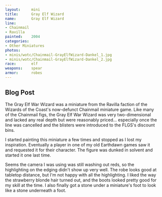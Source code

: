```yaml
---
layout:     mini
title:      Gray Elf Wizard
name:       Gray Elf Wizard
line:       
- Chainmail
- Ravilla
painted:    2004
categories:
- Other Miniatures
photos:
- minis/wotc/Chainmail-GrayElfWizard-Dankel_1.jpg
- minis/wotc/Chainmail-GrayElfWizard-Dankel_2.jpg
race:       elf
weapons:    spear
armor:      robes
---
```


## Blog Post

The Gray Elf War Wizard was a miniature from the Ravilla faction of the Wizards of the Coast's now-defunct Chainmail miniature game. Like many of the Chainmail figs, the Gray Elf War Wizard was very two-dimensional and lacked any real depth but were reasonably priced... especially once the line was cancelled and the blisters were introduced to the FLGS's discount bins.

I started painting this miniature a few times and stopped as I lost my inspiration. Eventually a player in one of my old Earthdawn games saw it and requested it for their character. The figure was dunked in solvent and started it one last time.

Seems the camera I was using was still washing out reds, so the highlighting on the edging didn't show up very well. The robe looks good at tabletop distance, but I'm not happy with all the highlighting. I liked the way the strawberry blonde hair turned out, and the boots looked pretty good for my skill at the time. I also finally got a stone under a miniature's foot to look like a stone underneath a foot.